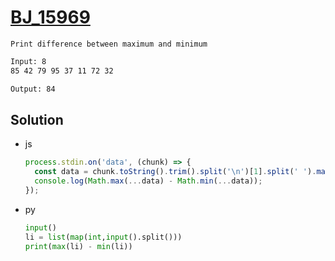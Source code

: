 # [BJ_15969](https://acmicpc.net/problem/15969)

```en
Print difference between maximum and minimum
```

```txt
Input: 8
85 42 79 95 37 11 72 32

Output: 84
```

## Solution

* js

  ```js
  process.stdin.on('data', (chunk) => {
    const data = chunk.toString().trim().split('\n')[1].split(' ').map(x=>+x);
    console.log(Math.max(...data) - Math.min(...data));
  });
  ```

* py

  ```py
  input()
  li = list(map(int,input().split()))
  print(max(li) - min(li))
  ```
